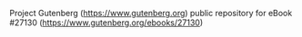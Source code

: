 Project Gutenberg (https://www.gutenberg.org) public repository for eBook #27130 (https://www.gutenberg.org/ebooks/27130)

